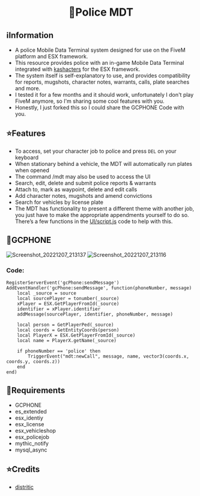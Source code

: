 <h1 align="center"> 👮Police MDT</h1>

## ℹ️Information
- A police Mobile Data Terminal system designed for use on the FiveM platform and ESX framework.
- This resource provides police with an in-game Mobile Data Terminal integrated with [kashacters](https://github.com/2nd-Life/esx_kashacters) for the ESX framework.
- The system itself is self-explanatory to use, and provides compatibility for reports, mugshots, character notes, warrants, calls, plate searches and more.
- I tested it for a few months and it should work, unfortunately I don't play FiveM anymore, so I'm sharing some cool features with you.
- Honestly, I just forked this so I could share the GCPHONE Code with you.

## ⭐Features
- To access, set your character job to police and press `DEL` on your keyboard
- When stationary behind a vehicle, the MDT will automatically run plates when opened
- The command /mdt may also be used to access the UI
- Search, edit, delete and submit police reports & warrants
- Attach to, mark as waypoint, delete and edit calls
- Add character notes, mugshots and amend convictions
- Search for vehicles by license plate
- The MDT has functionality to present a different theme with another job, you just have to make the appropriate appendments yourself to do so. There’s a few functions in the [UI/script.js](ui/script.js) code to help with this.

## 📱GCPHONE

![Screenshot_20221207_213137](https://github.com/Zerofour04/mdt/assets/60815764/51e086d1-e79e-4c62-bde3-769c7c53b53a)
![Screenshot_20221207_213116](https://github.com/Zerofour04/mdt/assets/60815764/1d11524e-7271-4e19-b8e2-1feb1b0bc56a)


### Code:
```
RegisterServerEvent('gcPhone:sendMessage')
AddEventHandler('gcPhone:sendMessage', function(phoneNumber, message)
    local _source = source
    local sourcePlayer = tonumber(_source)
	xPlayer = ESX.GetPlayerFromId(_source)
    identifier = xPlayer.identifier
    addMessage(sourcePlayer, identifier, phoneNumber, message)
	
	local person = GetPlayerPed(_source)
	local coords = GetEntityCoords(person)
	local PlayerX = ESX.GetPlayerFromId(_source)
	local name = PlayerX.getName(_source)
	
	if phoneNumber == 'police' then
		TriggerEvent("mdt:newCall", message, name, vector3(coords.x, coords.y, coords.z))
	end
end)
```

## 🧱Requirements
- GCPHONE
- es_extended
- esx_identiy
- esx_license
- esx_vehicleshop
- esx_policejob
- mythic_notify
- mysql_async

## ⭐Credits
- [distritic](https://forum.cfx.re/t/esx-mobile-data-terminal-reports-warrants-calls-searches-more/1701472?u=zerofour)

